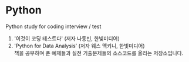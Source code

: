 # Python  
Python study for coding interview / test  
1. '이것이 코딩 테스트다' (저자 나동빈, 한빛미디어)  
2. 'Python for Data Analysis' (저자 웨스 멕키니, 한빛미디어)  
책을 공부하며 푼 예제들과 실전 기출문제들의 소스코드를 올리는 저장소입니다. 

